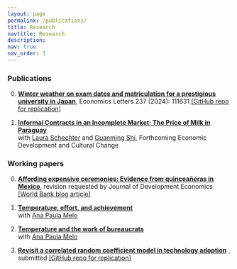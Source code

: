 ```yaml
---
layout: page
permalink: /publications/
title: Research
navtitle: Research
description: 
nav: true
nav_order: 3
---
```


### Publications ###

0. **[Winter weather on exam dates and matriculation for a prestigious university in Japan](https://www.sciencedirect.com/science/article/abs/pii/S0165176524001149)**,
Economics Letters 237 (2024): 111631
[\[GitHub repo for replication\]](https://github.com/mizuhirosuzuki/todai_center)

0. **[Informal Contracts in an Incomplete Market: The Price of Milk in Paraguay](https://aae.wisc.edu/lschechter/Cheese.pdf)**  
with [Laura Schechter](https://aae.wisc.edu/lschechter/) and [Guanming Shi](https://aae.wisc.edu/faculty/gshi/), 
Forthcoming Economic Development and Cultural Change

### Working papers ###

0. **[Affording expensive ceremonies: Evidence from quinceañeras in Mexico](../assets/pdf/quinceaneras_paper.pdf)**,
revision requested by Journal of Development Economics
[\[World Bank blog article\]](https://blogs.worldbank.org/impactevaluations/fancy-ceremonies-developing-countries-how-are-they-funded-and-what-are-economic)

0. **[Temperature, effort, and achievement](http://anapmelo.github.io/files/manuscript_MM2.pdf)**  
with [Ana Paula Melo](https://www.apmelo.com/)

0. **[Temperature and the work of bureaucrats](../assets/pdf/audit_paper.pdf)**  
with [Ana Paula Melo](https://www.apmelo.com/)

0. **[Revisit a correlated random coefficient model in technology adoption](../assets/pdf/revisit_crc.pdf)**  ,
submitted
[\[GitHub repo for replication\]](https://github.com/mizuhirosuzuki/revisit_crc)

